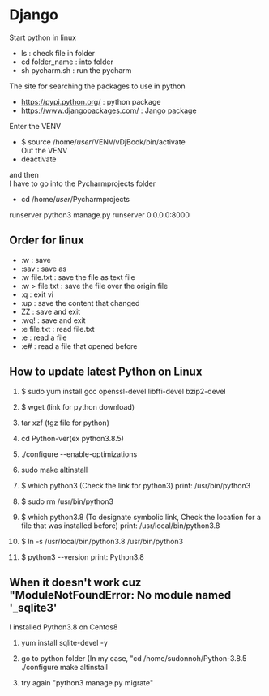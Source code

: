 # Django

Start python in linux
- ls : check file in folder
- cd folder_name : into folder
- sh pycharm.sh : run the pycharm

The site for searching the packages to use in python
- https://pypi.python.org/ : python package
- https://www.djangopackages.com/ : Jango package

Enter the VENV
- $ source /home/*user*/VENV/vDjBook/bin/activate  
Out the VENV
- deactivate

and then  
I have to go into the Pycharmprojects folder
- cd /home/*user*/Pycharmprojects

runserver
python3 manage.py runserver 0.0.0.0:8000

## Order for linux
- :w : save
- :sav : save as
- :w file.txt : save the file as text file
- :w > file.txt : save the file over the origin file
- :q : exit vi
- :up : save the content that changed
- ZZ : save and exit
- :wq! : save and exit
- :e file.txt : read file.txt
- :e : read a file
- :e# : read a file that opened before

## How to update latest Python on Linux

1. $ sudo yum install gcc openssl-devel libffi-devel bzip2-devel

2. $ wget (link for python download)

3. tar xzf (tgz file for python)

4. cd Python-ver(ex python3.8.5)

5. ./configure --enable-optimizations

6. sudo make altinstall

7. $ which python3 (Check the link for python3)
      print: /usr/bin/python3
      
8. $ sudo rm /usr/bin/python3

9. $ which python3.8 (To designate symbolic link, Check the location for a file that was installed before) 
      print: /usr/local/bin/python3.8
      
10. $ ln -s /usr/local/bin/python3.8 /usr/bin/python3

11. $ python3 --version
      print: Python3.8

## When it doesn't work cuz "ModuleNotFoundError: No module named '_sqlite3'

I installed Python3.8 on Centos8

1. yum install sqlite-devel -y

2. go to python folder
(In my case, "cd /home/sudonnoh/Python-3.8.5
./configure
make altinstall

3. try again "python3 manage.py migrate"

